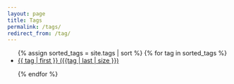 ```yaml
---
layout: page
title: Tags
permalink: /tags/
redirect_from: /tag/
---
```



<ul>
{% assign sorted_tags = site.tags | sort  %}
{% for tag  in sorted_tags %}

<li><a href="/tags/{{ tag | first }}">{{ tag | first }} ({{tag | last | size }})</a></li>

{% endfor %}

</ul>
